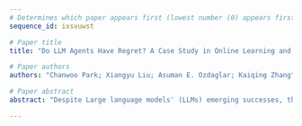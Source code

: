 ```yaml
--- 
# Determines which paper appears first (lowest number (0) appears first)
sequence_id: ixsvuwst

# Paper title 
title: "Do LLM Agents Have Regret? A Case Study in Online Learning and Games"

# Paper authors 
authors: "Chanwoo Park; Xiangyu Liu; Asuman E. Ozdaglar; Kaiqing Zhang"

# Paper abstract 
abstract: "Despite Large language models' (LLMs) emerging successes, the performance of LLM agents in decision-making has not been fully investigated through quantitative metrics, especially in the multi-agent setting when they interact with each other, a typical scenario in real-world LLM-agent applications. To better understand the limits of LLM agents in these interactive environments, we propose to study their interactions in benchmark decision-making settings in online learning and game theory, through the performance metric of \emph{regret}. We first empirically study the no-regret behaviors of LLMs in canonical (non-stationary) online learning problems, as well as the emergence of equilibria when LLM agents interact through playing repeated games. We then provide some theoretical insights into the no-regret behaviors of LLM agents, under certain assumptions on the supervised pre-training and the rationality model of human decision-makers who generate the data. Notably, we also identify (simple) cases where advanced LLMs such as GPT-4 fail to be no-regret. To promote the no-regret behaviors, we propose a novel \emph{unsupervised} training loss of \emph{regret-loss}, which, in contrast to the supervised pre-training loss,  does not require the labels of (optimal)  actions. Finally, we establish the \emph{statistical} guarantee of generalization bound for regret-loss minimization, and more importantly, the \emph{optimization} guarantee that minimizing such a loss may \emph{automatically} lead to known no-regret learning algorithms. Our further experiments demonstrate the effectiveness of our regret-loss, especially in addressing the above ``regrettable'' cases."

--- 
```

